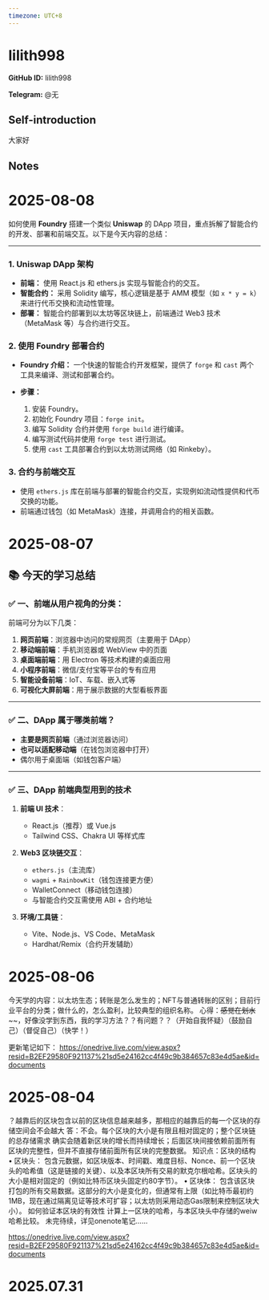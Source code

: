 ```yaml
---
timezone: UTC+8
---
```


# lilith998

**GitHub ID:** lilith998

**Telegram:** @无

## Self-introduction

大家好

## Notes

<!-- Content_START -->
# 2025-08-08

如何使用 **Foundry** 搭建一个类似 **Uniswap** 的 DApp 项目，重点拆解了智能合约的开发、部署和前端交互。以下是今天内容的总结：

---

### **1. Uniswap DApp 架构**

* **前端：** 使用 React.js 和 ethers.js 实现与智能合约的交互。
* **智能合约：** 采用 Solidity 编写，核心逻辑是基于 AMM 模型（如 `x * y = k`）来进行代币交换和流动性管理。
* **部署：** 智能合约部署到以太坊等区块链上，前端通过 Web3 技术（MetaMask 等）与合约进行交互。

### **2. 使用 Foundry 部署合约**

* **Foundry 介绍：** 一个快速的智能合约开发框架，提供了 `forge` 和 `cast` 两个工具来编译、测试和部署合约。
* **步骤：**

  1. 安装 Foundry。
  2. 初始化 Foundry 项目：`forge init`。
  3. 编写 Solidity 合约并使用 `forge build` 进行编译。
  4. 编写测试代码并使用 `forge test` 进行测试。
  5. 使用 `cast` 工具部署合约到以太坊测试网络（如 Rinkeby）。

### **3. 合约与前端交互**

* 使用 `ethers.js` 库在前端与部署的智能合约交互，实现例如流动性提供和代币交换的功能。
* 前端通过钱包（如 MetaMask）连接，并调用合约的相关函数。

# 2025-08-07

## 📚 今天的学习总结

### ✅ 一、前端从用户视角的分类：

前端可分为以下几类：

1. **网页前端**：浏览器中访问的常规网页（主要用于 DApp）
2. **移动端前端**：手机浏览器或 WebView 中的页面
3. **桌面端前端**：用 Electron 等技术构建的桌面应用
4. **小程序前端**：微信/支付宝等平台的专有应用
5. **智能设备前端**：IoT、车载、嵌入式等
6. **可视化大屏前端**：用于展示数据的大型看板界面

---

### ✅ 二、DApp 属于哪类前端？

* **主要是网页前端**（通过浏览器访问）
* **也可以适配移动端**（在钱包浏览器中打开）
* 偶尔用于桌面端（如钱包客户端）

---

### ✅ 三、DApp 前端典型用到的技术

1. **前端 UI 技术**：

   * React.js（推荐）或 Vue.js
   * Tailwind CSS、Chakra UI 等样式库

2. **Web3 区块链交互**：

   * `ethers.js`（主流库）
   * `wagmi` + `RainbowKit`（钱包连接更方便）
   * WalletConnect（移动钱包连接）
   * 与智能合约交互需使用 ABI + 合约地址

3. **环境/工具链**：

   * Vite、Node.js、VS Code、MetaMask
   * Hardhat/Remix（合约开发辅助）

# 2025-08-06

今天学的内容：以太坊生态；转账是怎么发生的；NFT与普通转账的区别；目前行业平台的分类；做什么的，怎么盈利，比较典型的组织名称。
心得：~~~~~~感觉在划水~~~~~~~~，好像没学到东西，我的学习方法？？有问题？？（开始自我怀疑）（鼓励自己）（督促自己）（快学！）

更新笔记如下：
https://onedrive.live.com/view.aspx?resid=B2EF29580F921137%21sd5e24162cc4f49c9b384657c83e4d5ae&id=documents

# 2025-08-04

？越靠后的区块包含以前的区块信息越来越多，那相应的越靠后的每一个区块的存储空间会不会越大
答：不会。每个区块的大小是有限且相对固定的；整个区块链的总存储需求
确实会随着新区块的增长而持续增长；后面区块间接依赖前面所有区块的完整性，但并不直接存储前面所有区块的完整数据。
知识点：区块的结构
	• 区块头：
	包含元数据，如区块版本、时间戳、难度目标、Nonce、前一个区块头的哈希值（这是链接的关键）、以及本区块所有交易的默克尔根哈希。区块头的大小是相对固定的（例如比特币区块头固定约80字节）。
	• 区块体：
	包含该区块打包的所有交易数据。这部分的大小是变化的，但通常有上限（如比特币最初约1MB，现在通过隔离见证等技术可扩容；以太坊则采用动态Gas限制来控制区块大小）。
如何验证本区块的有效性
计算上一区块的哈希，与本区块头中存储的weiw哈希比较。
未完待续，详见onenote笔记......


https://onedrive.live.com/view.aspx?resid=B2EF29580F921137%21sd5e24162cc4f49c9b384657c83e4d5ae&id=documents


# 2025.07.31


<!-- Content_END -->
